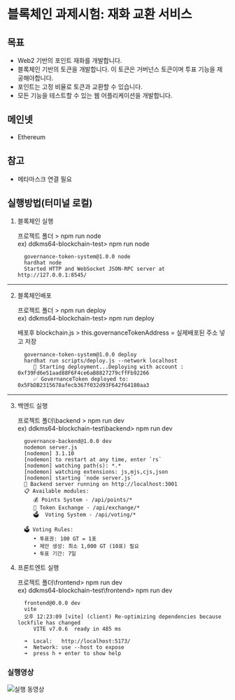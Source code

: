 # 블록체인 과제시험: 재화 교환 서비스

## 목표

- Web2 기반의 포인트 재화를 개발합니다.
- 블록체인 기반의 토큰을 개발합니다. 이 토큰은 거버넌스 토큰이며 투표 기능을 제공해야합니다.
- 포인트는 고정 비율로 토큰과 교환할 수 있습니다.
- 모든 기능을 테스트할 수 있는 웹 어플리케이션을 개발합니다.

## 메인넷

- Ethereum

## 참고

- 메타마스크 연결 필요

## 실행방법(터미널 로컬)


1. 블록체인 실행 
      
   프로젝트 폴더 > npm run node    
   ex) ddkms64-blockchain-test> npm run node
   
         governance-token-system@1.0.0 node   
         hardhat node  
         Started HTTP and WebSocket JSON-RPC server at http://127.0.0.1:8545/
---

2. 블록체인배포
   
   프로젝트 폴더 > npm run deploy    
   ex) ddkms64-blockchain-test> npm run deploy 

   배포후 blockchain.js > this.governanceTokenAddress = 실제배포된 주소 넣고 저장
   
         governance-token-system@1.0.0 deploy 
         hardhat run scripts/deploy.js --network localhost    
            🚀 Starting deployment...Deploying with account : 0xf39Fd6e51aad88F6F4ce6aB8827279cffFb92266    
            ✅ GovernanceToken deployed to: 0x5FbDB2315678afecb367f032d93F642f64180aa3
---

3. 백엔드 실행
   
   프로젝트 폴더\backend > npm run dev    
   ex) ddkms64-blockchain-test\backend> npm run dev
   
         governance-backend@1.0.0 dev 
         nodemon server.js
         [nodemon] 3.1.10
         [nodemon] to restart at any time, enter `rs`
         [nodemon] watching path(s): *.*
         [nodemon] watching extensions: js,mjs,cjs,json
         [nodemon] starting `node server.js`
         🚀 Backend server running on http://localhost:3001
         📋 Available modules:
            💰 Points System - /api/points/*
            🔄 Token Exchange - /api/exchange/*
            🗳️  Voting System - /api/voting/*

         🗳️ Voting Rules:
            • 투표권: 100 GT = 1표
            • 제안 생성: 최소 1,000 GT (10표) 필요
            • 투표 기간: 7일

3. 프론트엔트 실행
   
   프로젝트 폴더\frontend> npm run dev   
   ex) ddkms64-blockchain-test\frontend> npm run dev
   
         frontend@0.0.0 dev 
         vite
         오후 12:23:09 [vite] (client) Re-optimizing dependencies because lockfile has changed
            VITE v7.0.6  ready in 485 ms

         ➜  Local:   http://localhost:5173/
         ➜  Network: use --host to expose
         ➜  press h + enter to show help




### 실행영상
![실행 동영상](https://github.com/user-attachments/assets/93539b23-4a20-4f01-b26b-07787d3e2aa5)


